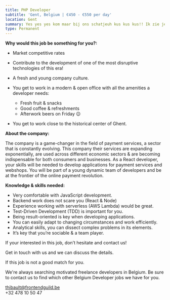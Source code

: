 ```yaml
---
title: PHP Developer
subtitle: 'Gent, Belgium | €450 - €550 per day'
location: Gent
summary: Yes yes yes kom maar bij ons schatjeuh kus kus kus!! Ik zie je graag. Love
type: Permanent
---
```

**Why would this job be something for you?:**

* Market competitive rates
* Contribute to the development of one of the most disruptive technologies of this era!
* A fresh and young company culture.
* You get to work in a modern & open office with all the amenities a developer needs:

  * Fresh fruit & snacks
  * Good coffee & refreshments
  * Afterwork beers on Friday 😉
* You get to work close to the historical center of Ghent.

**About the company:**

The company is a game-changer in the field of payment services, a sector that is constantly evolving. This company their services are expanding exponentially, are used across different economic sectors & are becoming indispensable for both consumers and businesses. As a React developer, your skills will be needed to develop applications for payment services and webshops. You will be part of a young dynamic team of developers and be at the frontier of the online payment revolution.

**Knowledge & skills needed:**

* Very comfortable with JavaScript development.
* Backend work does not scare you (React & Node)
* Experience working with serverless (AWS Lambda) would be great.
* Test-Driven Development (TDD) is important for you.
* Being result-oriented is key when developing applications.
* You can easily adapt to changing circumstances and work efficiently.
* Analytical skills, you can dissect complex problems in its elements.
* It’s key that you’re sociable & a team player.

If your interested in this job, don’t hesitate and contact us!

Get in touch with us and we can discuss the details.

If this job is not a good match for you.

We're always searching motivated freelance developers in Belgium. Be sure to contact us to find which other Belgium Developer jobs we have for you.

thibault@frontendguild.be\
+32 478 10 50 47
